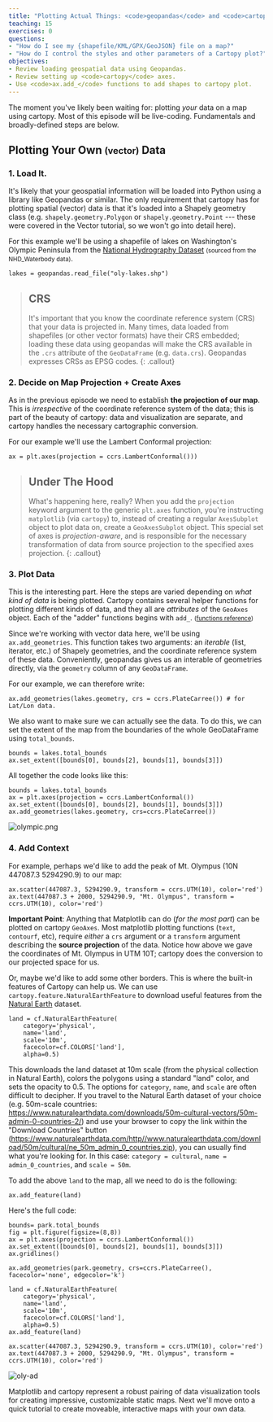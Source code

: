 ```yaml
---
title: "Plotting Actual Things: <code>geopandas</code> and <code>cartopy</code>"
teaching: 15
exercises: 0
questions:
- "How do I see my {shapefile/KML/GPX/GeoJSON} file on a map?"
- "How do I control the styles and other parameters of a Cartopy plot?"
objectives:
- Review loading geospatial data using Geopandas.
- Review setting up <code>cartopy</code> axes.
- Use <code>ax.add_</code> functions to add shapes to cartopy plot.
---
```

The moment you've likely been waiting for: plotting *your* data on a map using cartopy. Most of this episode will be live-coding. Fundamentals and broadly-defined steps are below.

## Plotting Your Own <small>(vector)</small> Data

### 1. Load It.

It's likely that your geospatial information will be loaded into Python using a library like Geopandas or similar. The only requirement that cartopy has for plotting spatial (vector) data is that it's loaded into a Shapely geometry class (e.g. `shapely.geometry.Polygon` or `shapely.geometry.Point` --- these were covered in the Vector tutorial, so we won't go into detail here).

For this example we'll be using a shapefile of lakes on Washington's Olympic Peninsula from the [National Hydrography Dataset](https://www.usgs.gov/core-science-systems/ngp/national-hydrography) <small>(sourced from the NHD_Waterbody data)</small>.

    lakes = geopandas.read_file("oly-lakes.shp")


>## CRS
> It's important that you know the coordinate reference system (CRS) that your data is projected in. Many times, data loaded from shapefiles (or other vector formats) have their CRS embedded; loading these data using geopandas will make the CRS available in the `.crs` attribute of the `GeoDataFrame` (e.g. `data.crs`). Geopandas expresses CRSs as EPSG codes.
{: .callout}

### 2. Decide on Map Projection + Create Axes

As in the previous episode we need to establish **the projection of our map**. This is *irrespective* of the coordinate reference system of the data; this is part of the beauty of cartopy: data and visualization are separate, and cartopy handles the necessary cartographic conversion.

For our example we'll use the Lambert Conformal projection:

    ax = plt.axes(projection = ccrs.LambertConformal()))

>## Under The Hood
> What's happening here, really? When you add the `projection` keyword argument to the generic `plt.axes` function, you're instructing `matplotlib` (via `cartopy`) to, instead of creating a regular `AxesSubplot` object to plot data on, create a `GeoAxesSubplot` object. This special set of axes is *projection-aware*, and is responsible for the necessary transformation of data from source projection to the specified axes projection.
{: .callout}


### 3. Plot Data

This is the interesting part. Here the steps are varied depending on *what kind of data* is being plotted. Cartopy contains several helper functions for plotting different kinds of data, and they all are *attributes* of the `GeoAxes` object. Each of the "adder" functions begins with `add_`. <small>(<a href="https://scitools.org.uk/cartopy/docs/v0.13/matplotlib/geoaxes.html">functions reference</a>)</small>

Since we're working with vector data here, we'll be using `ax.add_geometries`. This function takes two arguments: an *iterable* (list, iterator, etc.) of Shapely geometries, and the coordinate reference system of these data. Conveniently, geopandas gives us an interable of geometries directly, via the `geometry` column of any `GeoDataFrame`.

For our example, we can therefore write:

    ax.add_geometries(lakes.geometry, crs = ccrs.PlateCarree()) # for Lat/Lon data.

We also want to make sure we can actually see the data. To do this, we can set the extent of the map from the boundaries of the whole GeoDataFrame using `total_bounds`.

    bounds = lakes.total_bounds
    ax.set_extent([bounds[0], bounds[2], bounds[1], bounds[3]])

All together the code looks like this:

    bounds = lakes.total_bounds
    ax = plt.axes(projection = ccrs.LambertConformal())
    ax.set_extent([bounds[0], bounds[2], bounds[1], bounds[3]])
    ax.add_geometries(lakes.geometry, crs=ccrs.PlateCarree())

![olympic.png]({{site.root}}/assets/img/olympic.png)

### 4. Add Context

For example, perhaps we'd like to add the peak of Mt. Olympus (10N 447087.3 5294290.9) to our map:

    ax.scatter(447087.3, 5294290.9, transform = ccrs.UTM(10), color='red')
    ax.text(447087.3 + 2000, 5294290.9, "Mt. Olympus", transform = ccrs.UTM(10), color='red')


**Important Point**: Anything that Matplotlib can do (*for the most part*) can be plotted on cartopy `GeoAxes`. Most matplotlib plotting functions (`text`, `contourf`, etc), require *either* a `crs` argument or a `transform` argument describing the **source projection** of the data. Notice how above we gave the coordinates of Mt. Olympus in UTM 10T; cartopy does the conversion to our projected space for us.

Or, maybe we'd like to add some other borders. This is where the built-in features of Cartopy can help us. We can use `cartopy.feature.NaturalEarthFeature` to download useful features from the [Natural Earth](http://naturalearthdata.com) dataset.

    land = cf.NaturalEarthFeature(
        category='physical',
        name='land',
        scale='10m',
        facecolor=cf.COLORS['land'],
        alpha=0.5)

This downloads the land dataset at 10m scale (from the physical collection in Natural Earth), colors the polygons using a standard "land" color, and sets the opacity to 0.5. The options for `category`, `name`, and `scale` are often difficult to decipher. If you travel to the Natural Earth dataset of your choice (e.g. 50m-scale countries: https://www.naturalearthdata.com/downloads/50m-cultural-vectors/50m-admin-0-countries-2/) and use your browser to copy the link within the "Download Countries" button (https://www.naturalearthdata.com/http//www.naturalearthdata.com/download/50m/cultural/ne_50m_admin_0_countries.zip), you can usually find what you're looking for. In this case: `category = cultural`, `name = admin_0_countries`, and `scale = 50m`.

To add the above `land` to the map, all we need to do is the following:

    ax.add_feature(land)

Here's the full code:

    bounds= park.total_bounds
    fig = plt.figure(figsize=(8,8))
    ax = plt.axes(projection = ccrs.LambertConformal())
    ax.set_extent([bounds[0], bounds[2], bounds[1], bounds[3]])
    ax.gridlines()

    ax.add_geometries(park.geometry, crs=ccrs.PlateCarree(), facecolor='none', edgecolor='k')

    land = cf.NaturalEarthFeature(
        category='physical',
        name='land',
        scale='10m',
        facecolor=cf.COLORS['land'],
        alpha=0.5)
    ax.add_feature(land)

    ax.scatter(447087.3, 5294290.9, transform = ccrs.UTM(10), color='red')
    ax.text(447087.3 + 2000, 5294290.9, "Mt. Olympus", transform = ccrs.UTM(10), color='red')

![oly-ad](/assets/img/olympic-addl.png)

Matplotlib and cartopy represent a robust pairing of data visualization tools for creating impressive, customizable static maps. Next we'll move onto a quick tutorial to create moveable, interactive maps with your own data.
